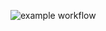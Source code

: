 ![example workflow](https://github.com/nlandais/dotnet-on-azure/actions/workflows/main_nlandais-test.yml/badge.svg)
